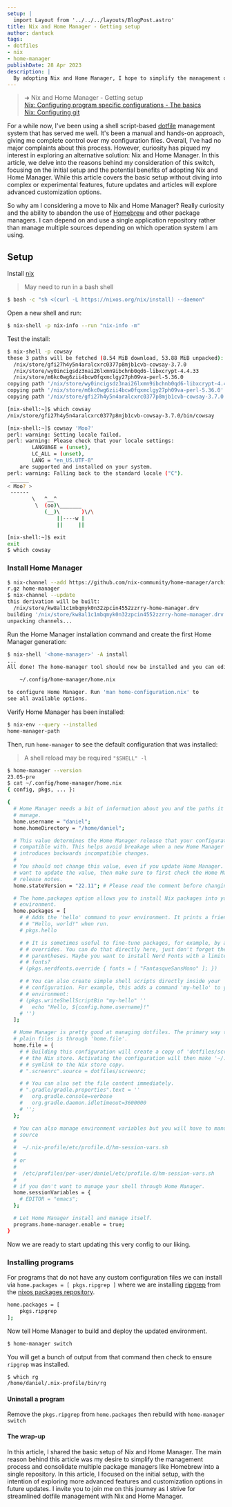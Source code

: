 ```yaml
---
setup: |
  import Layout from '../../../layouts/BlogPost.astro'
title: Nix and Home Manager - Getting setup
author: dantuck
tags:
- dotfiles
- nix
- home-manager
publishDate: 28 Apr 2023
description: |
  By adopting Nix and Home Manager, I hope to simplify the management of my dotfiles and bid farewell to multiple package managers like Homebrew. Through a single application repository, Nix offers the promise of a unified experience across various operating systems. While this article focuses on the initial setup, subsequent updates will delve into the exciting realm of experimental features and customization options that Nix and Home Manager provide. So join me on this journey as we venture into the world of streamlined dotfile management with Nix and Home Manager.
---
```


> ➜ Nix and Home Manager - Getting setup<br />
> [Nix: Configuring program specific configurations - The basics](/article/nix/program-config-basics)<br />
> [Nix: Configuring git](/article/nix/git)

For a while now, I've been using a shell script-based [dotfile](https://codeberg.org/tuck/dotfiles) management system that has served me well. It's been a manual and hands-on approach, giving me complete control over my configuration files. Overall, I've had no major complaints about this process. However, curiosity has piqued my interest in exploring an alternative solution: Nix and Home Manager. In this article, we delve into the reasons behind my consideration of this switch, focusing on the initial setup and the potential benefits of adopting Nix and Home Manager. While this article covers the basic setup without diving into complex or experimental features, future updates and articles will explore advanced customization options.

So why am I considering a move to Nix and Home Manager? Really curiosity and the ability to abandon the use of [Homebrew](https://brew.sh) and other package managers. I can depend on and use a single application repository rather than manage multiple sources depending on which operation system I am using.

## Setup

Install [nix](https://nixos.org/download.html)

> May need to run in a bash shell

``` bash
$ bash -c "sh <(curl -L https://nixos.org/nix/install) --daemon"
```

Open a new shell and run:

``` bash
$ nix-shell -p nix-info --run "nix-info -m"
```

Test the install:

``` bash
$ nix-shell -p cowsay
these 3 paths will be fetched (8.54 MiB download, 53.88 MiB unpacked):
  /nix/store/gfi27h4y5n4aralcxrc0377p8mjb1cvb-cowsay-3.7.0
  /nix/store/wy0incigsdz3nai26lxmn9ibchnb0qd6-libxcrypt-4.4.33
  /nix/store/m6kc0wg6zii4bcw0fqxmclgy27ph09va-perl-5.36.0
copying path '/nix/store/wy0incigsdz3nai26lxmn9ibchnb0qd6-libxcrypt-4.4.33' from 'https://cache.nixos.org'...
copying path '/nix/store/m6kc0wg6zii4bcw0fqxmclgy27ph09va-perl-5.36.0' from 'https://cache.nixos.org'...
copying path '/nix/store/gfi27h4y5n4aralcxrc0377p8mjb1cvb-cowsay-3.7.0' from 'https://cache.nixos.org'...

[nix-shell:~]$ which cowsay
/nix/store/gfi27h4y5n4aralcxrc0377p8mjb1cvb-cowsay-3.7.0/bin/cowsay

[nix-shell:~]$ cowsay 'Moo?'
perl: warning: Setting locale failed.
perl: warning: Please check that your locale settings:
        LANGUAGE = (unset),
        LC_ALL = (unset),
        LANG = "en_US.UTF-8"
    are supported and installed on your system.
perl: warning: Falling back to the standard locale ("C").
 ______
< Moo? >
 ------
        \   ^__^
         \  (oo)\_______
            (__)\       )\/\
                ||----w |
                ||     ||

[nix-shell:~]$ exit
exit
$ which cowsay
```

### Install Home Manager

``` bash
$ nix-channel --add https://github.com/nix-community/home-manager/archive/master.ta
r.gz home-manager
$ nix-channel --update
this derivation will be built:
  /nix/store/kw8al1c1mbqmyk0n32zpcin4552zzrry-home-manager.drv
building '/nix/store/kw8al1c1mbqmyk0n32zpcin4552zzrry-home-manager.drv'...
unpacking channels...
```

Run the Home Manager installation command and create the first Home Manager generation:

``` bash
$ nix-shell '<home-manager>' -A install
...
All done! The home-manager tool should now be installed and you can edit

    ~/.config/home-manager/home.nix

to configure Home Manager. Run 'man home-configuration.nix' to
see all available options.
```

Verify Home Manager has been installed:

``` bash
$ nix-env --query --installed
home-manager-path
```

Then, run `home-manager` to see the default configuration that was installed:

> A shell reload may be required
> `"$SHELL" -l`

``` bash
$ home-manager --version
23.05-pre
$ cat ~/.config/home-manager/home.nix
{ config, pkgs, ... }:

{
  # Home Manager needs a bit of information about you and the paths it should
  # manage.
  home.username = "daniel";
  home.homeDirectory = "/home/daniel";

  # This value determines the Home Manager release that your configuration is
  # compatible with. This helps avoid breakage when a new Home Manager release
  # introduces backwards incompatible changes.
  #
  # You should not change this value, even if you update Home Manager. If you do
  # want to update the value, then make sure to first check the Home Manager
  # release notes.
  home.stateVersion = "22.11"; # Please read the comment before changing.

  # The home.packages option allows you to install Nix packages into your
  # environment.
  home.packages = [
    # # Adds the 'hello' command to your environment. It prints a friendly
    # # "Hello, world!" when run.
    # pkgs.hello

    # # It is sometimes useful to fine-tune packages, for example, by applying
    # # overrides. You can do that directly here, just don't forget the
    # # parentheses. Maybe you want to install Nerd Fonts with a limited number of
    # # fonts?
    # (pkgs.nerdfonts.override { fonts = [ "FantasqueSansMono" ]; })

    # # You can also create simple shell scripts directly inside your
    # # configuration. For example, this adds a command 'my-hello' to your
    # # environment:
    # (pkgs.writeShellScriptBin "my-hello" ''
    #   echo "Hello, ${config.home.username}!"
    # '')
  ];

  # Home Manager is pretty good at managing dotfiles. The primary way to manage
  # plain files is through 'home.file'.
  home.file = {
    # # Building this configuration will create a copy of 'dotfiles/screenrc' in
    # # the Nix store. Activating the configuration will then make '~/.screenrc' a
    # # symlink to the Nix store copy.
    # ".screenrc".source = dotfiles/screenrc;

    # # You can also set the file content immediately.
    # ".gradle/gradle.properties".text = ''
    #   org.gradle.console=verbose
    #   org.gradle.daemon.idletimeout=3600000
    # '';
  };

  # You can also manage environment variables but you will have to manually
  # source
  #
  #  ~/.nix-profile/etc/profile.d/hm-session-vars.sh
  #
  # or
  #
  #  /etc/profiles/per-user/daniel/etc/profile.d/hm-session-vars.sh
  #
  # if you don't want to manage your shell through Home Manager.
  home.sessionVariables = {
    # EDITOR = "emacs";
  };

  # Let Home Manager install and manage itself.
  programs.home-manager.enable = true;
}
```

Now we are ready to start updating this very config to our liking.

### Installing programs

For programs that do not have any custom configuration files we can install via `home.packages = [ pkgs.ripgrep ]` where we are installing [ripgrep](https://search.nixos.org/packages?channel=22.11&show=ripgrep&from=0&size=50&sort=relevance&type=packages&query=ripgrep) from the [nixos packages repository](https://search.nixos.org/packages).

``` bash
home.packages = [
    pkgs.ripgrep
];
```

Now tell Home Manager to build and deploy the updated environment.

``` bash
$ home-manager switch
```

You will get a bunch of output from that command then check to ensure `ripgrep` was installed.

``` bash
$ which rg
/home/daniel/.nix-profile/bin/rg
```

#### Uninstall a program

Remove the `pkgs.ripgrep` from `home.packages` then rebuild with `home-manager switch`

#### The wrap-up

In this article, I shared the basic setup of Nix and Home Manager. The main reason behind this article was my desire to simplify the management process and consolidate multiple package managers like Homebrew into a single repository. In this article, I focused on the initial setup, with the intention of exploring more advanced features and customization options in future updates. I invite you to join me on this journey as I strive for streamlined dotfile management with Nix and Home Manager.
